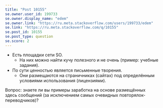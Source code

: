 ```yaml
---
title: "Post 10155"
se.owner.user_id: 199733
se.owner.display_name: "edem"
se.owner.link: "https://ru.meta.stackoverflow.com/users/199733/edem"
se.link: "https://ru.meta.stackoverflow.com/q/10155"
se.post_id: 10155
se.post_type: question
se.score: 2
---
```

<ul>
<li>Есть площадки сети SO.

<ul>
<li>На них можно найти кучу полезного и не очень (пример: учебные задания).</li>
</ul></li>
<li>По сути ценностью является письменные творения.

<ul>
<li>Они размещаются на страничниках (сайтах) под определённым условиями использования (лицензиями).</li>
</ul></li>
</ul>

<p>Вопрос: знаете ли вы примеры заработка на основе размещённых здесь сообщений (за исключением самых очевидных повторялок-переводчиков)?</p>
